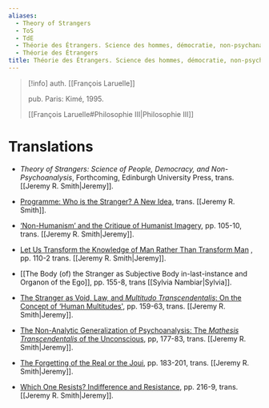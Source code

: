 ```yaml
---
aliases:
  - Theory of Strangers
  - ToS
  - TdE
  - Théorie des Étrangers. Science des hommes, démocratie, non-psychanalyse
  - Théorie des Étrangers
title: Théorie des Étrangers. Science des hommes, démocratie, non-psychanalyse
---
```

>[!info]
>auth. [[François Laruelle]]
>
>pub. Paris: Kimé, 1995.
>
>[[François Laruelle#Philosophie III|Philosophie III]]

# Translations

* _Theory of Strangers: Science of People, Democracy, and Non-Psychoanalysis_, Forthcoming, Edinburgh University Press, trans. [[Jeremy R. Smith|Jeremy]].

* [Programme: Who is the Stranger? A New Idea](https://endemictheory.wordpress.com/2021/05/16/translation-of-francois-laruelle-who-is-the-stranger-a-new-idea-from-theorie-des-etrangers-1995/), trans. [[Jeremy R. Smith]]. 
* [‘Non-Humanism’ and the Critique of Humanist Imagery](https://endemictheory.wordpress.com/2021/01/10/translation-of-francois-laruelle-non-humanism-and-the-critique-of-humanist-imagery/), pp. 105-10, trans. [[Jeremy R. Smith|Jeremy]].
* [Let Us Transform the Knowledge of Man Rather Than Transform Man](https://endemictheory.wordpress.com/2021/08/30/translation-of-francois-laruelle-let-us-transform-the-knowledge-of-man-rather-than-transform-man-from-theorie-des-etrangers-1995/) , pp. 110-2 trans. [[Jeremy R. Smith|Jeremy]].
* [[The Body (of) the Stranger as Subjective Body in-last-instance and Organon of the Ego]], pp. 155-8, trans [[Sylvia Nambiar|Sylvia]].
* [The Stranger as Void, Law, and _Multitudo Transcendentalis_: On the Concept of ‘Human Multitudes'](https://endemictheory.wordpress.com/2021/04/09/translation-of-francois-laruelle-the-stranger-as-void-law-and-multitudo-transcendentalis-from-theorie-des-etrangers-1995/), pp. 159-63, trans. [[Jeremy R. Smith|Jeremy]].   
* [The Non-Analytic Generalization of Psychoanalysis: The _Mathesis Transcendentalis_ of the Unconscious](https://endemictheory.wordpress.com/2023/07/04/translation-of-francois-laruelle-the-non-analytic-generalization-of-psychoanalysis-the-mathesis-transcendentalis-of-the-unconscious-from-theorie-des-etrangers-1995/), pp, 177-83, trans. [[Jeremy R. Smith|Jeremy]].   
* [The Forgetting of the Real or the Joui](https://endemictheory.wordpress.com/2021/07/03/translation-of-francois-laruelle-the-forgetting-of-the-real-or-the-joui-from-theorie-des-etrangers-1995/), pp. 183-201, trans. [[Jeremy R. Smith|Jeremy]].   
* [Which One Resists? Indifference and Resistance](https://endemictheory.wordpress.com/2022/10/18/translation-of-francois-laruelle-which-one-resists-indifference-and-resistance-from-theorie-des-etrangers-1995/), pp. 216-9, trans. [[Jeremy R. Smith|Jeremy]]. 